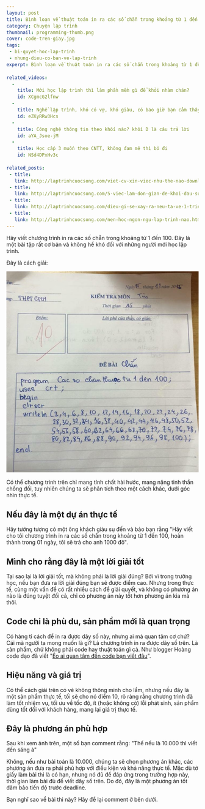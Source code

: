 ```yaml
---
layout: post
title: Bình loạn về thuật toán in ra các số chẵn trong khoảng từ 1 đến 100
category: Chuyện lập trình
thumbnail: programming-thumb.png
cover: code-tren-giay.jpg
tags:
 - bi-quyet-hoc-lap-trinh
 - nhung-dieu-co-ban-ve-lap-trinh
experpt: Bình loạn về thuật toán in ra các số chẵn trong khoảng từ 1 đến 100

related_videos:
  -
    title: Mới học lập trình thì làm phần mềm gì để khỏi nhàm chán?
    id: XCgmcG2lfnw
  -
    title: Nghề lập trình, khó có vợ, khó giàu, có bao giờ bạn cảm thấy chán nản
    id: eZKyRRw3Hcs
  -
    title: Công nghệ thông tin theo khối nào? khối D là câu trả lời
    id: aYA_Jsoe-jM
  -
    title: Học cấp 3 muốn theo CNTT, không đam mê thì bỏ đi
    id: NSd4DPxHv3c

related_posts:
 - title: 
   link: http://laptrinhcuocsong.com/viet-cv-xin-viec-nhu-the-nao-download-mau-cv.html
 - title: 
   link: http://laptrinhcuocsong.com/5-viec-lam-don-gian-de-khoi-dau-su-nghiep-lap-trinh-vien-nghiem-tuc.html
 - title: 
   link: http://laptrinhcuocsong.com/dieu-gi-se-xay-ra-neu-ta-ve-1-trieu-div-len-man-hinh.html
 - title:
   link: http://laptrinhcuocsong.com/nen-hoc-ngon-ngu-lap-trinh-nao.html
---
```


Hãy viết chương trình in ra các số chẵn trong khoảng từ 1 đến 100. Đây là một bài tập rất cơ bản và không hề khó đối với những người mới học lập trình.

Đây là cách giải:

![thuật toán in ra các số chẵn trong khoảng từ 1 đến 100](images/code-tren-giay.jpg)

Có thể chương trình trên chỉ mang tính chất hài hước, mang nặng tinh thần chống đối, tuy nhiên chúng ta sẽ phân tích theo một cách khác, dưới góc nhìn thực tế.

## Nếu đây là một dự án thực tế

Hãy tưởng tượng có một ông khách giàu sụ đến và bảo bạn rằng "Hãy viết cho tôi chương trình in ra các số chẵn trong khoảng từ 1 đến 100, hoàn thành trong 01 ngày, tôi sẽ trả cho anh 1000 đô".

## Mình cho rằng đây là một lời giải tốt

Tại sao lại là lời giải tốt, mà không phải là lời giải đúng? Bởi vì trong trường học, nếu bạn đưa ra lời giải đúng bạn sẽ được điểm cao. Nhưng trong thực tế, cùng một vấn đề có rất nhiều cách để giải quyết, và không có phương án nào là đúng tuyệt đối cả, chỉ có phương án này tốt hơn phương án kia mà thôi.

## Code chỉ là phù du, sản phẩm mới là quan trọng

Có hàng tỉ cách để in ra được dãy số này, nhưng ai mà quan tâm cơ chứ? Cái mà người ta mong muốn là gì? Là chương trình in ra được dãy số trên. Là sản phẩm, chứ không phải code hay thuật toán gì cả. Như blogger Hoàng code dạo đã viết "[Éo ai quan tâm đến code bạn viết đâu](https://toidicodedao.com/2015/05/21/eo-ai-quan-tam-den-code-ban-viet-dau/)".

## Hiệu năng và giá trị

Có thể cách giải trên có vẻ không thông minh cho lắm, nhưng nếu đây là một sản phẩm thực tế, tối sẽ cho nó điểm 10, rõ ràng rằng chương trình đã làm tốt nhiệm vụ, tối ưu về tốc độ, ít (hoặc không có) lỗi phát sinh, sản phẩm dùng tốt đối với khách hàng, mang lại giá trị thực tế.

## Đây là phương án phù hợp

Sau khi xem ảnh trên, một số bạn comment rằng: "Thế nếu là 10.000 thì viết đến sáng à"

Không, nếu như bài toán là 10.000, chúng ta sẽ chọn phương án khác, các phương án đưa ra phải phù hợp với điều kiện và khả năng thực tế. Mặc dù tờ giấy làm bài thi là có hạn, nhưng nó đủ để đáp ứng trong trường hợp này, thời gian làm bài đủ để viết dãy số trên. Do đó, đây là một phương án tốt đảm bảo tiến độ trước deadline.

Bạn nghĩ sao về bài thi này? Hãy để lại comment ở bên dưới.

